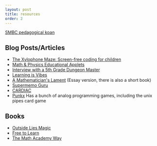 ```yaml
---
layout: post
title: resources
order: 2
---
```


[SMBC pedagogical koan](https://www.smbc-comics.com/comic/nice)

## Blog Posts/Articles

- [The Xylophone Maze: Screen-free coding for children](https://20y.hu/~slink/journal/xylophone-duplo/)
- [Math & Physics Educational Applets](http://falstad.com/mathphysics.html)
- [Interview with a 5th Grade Dungeon Master](http://questingblog.com/interview-5th-grade-dungeon-master/)
- [Learning is Vibes](https://www.experimental-history.com/p/youll-forget-most-of-what-you-learn)
- [A Mathematician's Lament](https://maa.org/sites/default/files/pdf/devlin/LockhartsLament.pdf) (Essay version, there is also a short book)
- [Supermemo Guru](https://supermemo.guru/wiki/SuperMemo_Guru)
- [CARDIAC](https://www.instructables.com/CARDIAC-CARDboard-Illustrative-Aid-to-Computation-/)
- [Punkx](https://punkx.org/) Has a bunch of analog programming games, including the unix pipes card game

## Books

- [Outside Lies Magic](https://www.goodreads.com/book/show/388804.Outside_Lies_Magic)
- [Free to Learn](https://www.amazon.com/Free-Learn-Unleashing-Instinct-Self-Reliant/dp/0465025994)
- [The Math Academy Way](https://www.justinmath.com/books/)
